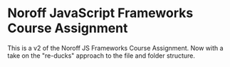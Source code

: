 # Noroff JavaScript Frameworks Course Assignment

This is a v2 of the Noroff JS Frameworks Course Assignment. Now with a take on the "re-ducks" approach to the file and folder structure.
